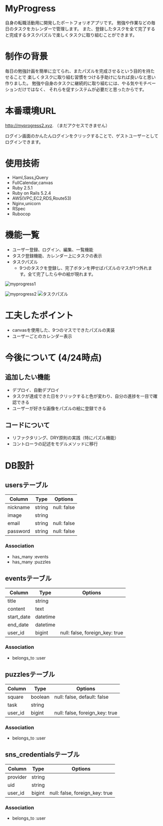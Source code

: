 # MyProgress

自身の転職活動用に開発したポートフォリオアプリです。
勉強や作業などの毎日のタスクをカレンダーで管理します。
また、登録したタスクを全て完了すると完成するタスクパズルで楽しくタスクに取り組むことができます。

# 制作の背景
毎日の勉強計画を簡単に立てられ、またパズルを完成させるという目的を持たせることで
楽しくタスクに取り組む習慣をつける手助けになれば良いなと思い作りました。
勉強や自身のタスクに継続的に取り組むには、やる気やモチベーションだけではなく、
それらを促すシステムが必要だと思ったからです。

# 本番環境URL
http://myprogress2.xyz. （まだアクセスできません）

ログイン画面のかんたんログインをクリックすることで、ゲストユーザーとしてログインできます。

# 使用技術
- Haml,Sass,jQuery
- FullCalendar,canvas
- Ruby 2.5.1
- Ruby on Rails 5.2.4
- AWS(VPC,EC2,RDS,Route53)
- Nginx,unicorn
- RSpec
- Rubocop

# 機能一覧
- ユーザー登録、ログイン、編集、一覧機能
- タスク登録機能、カレンダー上にタスクの表示
- タスクパズル
  - 9つのタスクを登録し、完了ボタンを押せばパズルのマスが1つ外れます。全て完了したら中の絵が現れます。

![myprogress1](https://i.gyazo.com/18c510cc2669fd0ad28d1389ae969dda.png)

![myprogress2](https://i.gyazo.com/f615f1b9fe9c4f695ea96c41f6ea733c.png)
![タスクパズル](https://user-images.githubusercontent.com/60377569/79971695-a6d07f00-84cf-11ea-853c-a35a2fa27966.gif)


# 工夫したポイント
- canvasを使用した、9つのマスでできたパズルの実装
- ユーザーごとのカレンダー表示

# 今後について (4/24時点)
## 追加したい機能
  - デプロイ、自動デプロイ
  - タスクが達成できた日をクリックすると色が変わり、自分の進捗を一目で確認できる
  - ユーザーが好きな画像をパズルの絵に登録できる
## コードについて
  - リファクタリング、DRY原則の実践（特にパズル機能）
  - コントローラの記述をモデルメソッドに移行

# DB設計
## usersテーブル

|Column|Type|Options|
|------|----|-------|
|nickname|string|null: false|
|image|string|
|email|string|null: false|unique: true|
|password|string|null: false|unique: true|

### Association
- has_many :events
- has_many :puzzles

## eventsテーブル

|Column|Type|Options|
|------|----|-------|
|title|string|
|content|text|
|start_date|datetime|
|end_date|datetime|
|user_id|bigint|null: false, foreign_key: true|

### Association
- belongs_to :user

## puzzlesテーブル

|Column|Type|Options|
|------|----|-------|
|square|boolean|null: false, default: false|
|task|string|
|user_id|bigint|null: false, foreign_key: true|

### Association
- belongs_to :user

## sns_credentialsテーブル

|Column|Type|Options|
|------|----|-------|
|provider|string|
|uid|string|
|user_id|bigint|null: false, foreign_key: true|

### Association
- belongs_to :user

